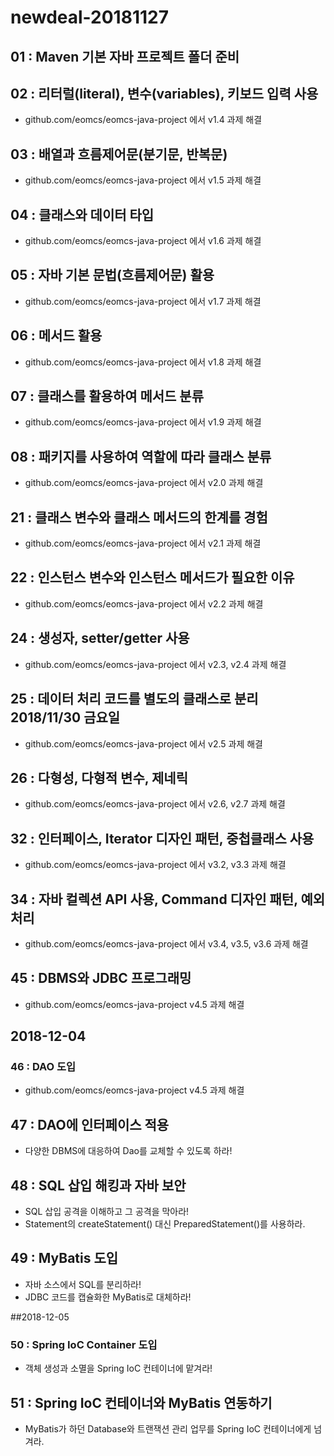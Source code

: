 # newdeal-20181127

## 01 : Maven 기본 자바 프로젝트 폴더 준비

## 02 : 리터럴(literal), 변수(variables), 키보드 입력 사용

- github.com/eomcs/eomcs-java-project 에서 v1.4 과제 해결

## 03 : 배열과 흐름제어문(분기문, 반복문)

- github.com/eomcs/eomcs-java-project 에서 v1.5 과제 해결

## 04 : 클래스와 데이터 타입

- github.com/eomcs/eomcs-java-project 에서 v1.6 과제 해결

## 05 : 자바 기본 문법(흐름제어문) 활용

- github.com/eomcs/eomcs-java-project 에서 v1.7 과제 해결

## 06 : 메서드 활용

- github.com/eomcs/eomcs-java-project 에서 v1.8 과제 해결

## 07 : 클래스를 활용하여 메서드 분류

- github.com/eomcs/eomcs-java-project 에서 v1.9 과제 해결

## 08 : 패키지를 사용하여 역할에 따라 클래스 분류

- github.com/eomcs/eomcs-java-project 에서 v2.0 과제 해결

## 21 : 클래스 변수와 클래스 메서드의 한계를 경험

- github.com/eomcs/eomcs-java-project 에서 v2.1 과제 해결

## 22 : 인스턴스 변수와 인스턴스 메서드가 필요한 이유

- github.com/eomcs/eomcs-java-project 에서 v2.2 과제 해결

## 24 : 생성자, setter/getter 사용

- github.com/eomcs/eomcs-java-project 에서 v2.3, v2.4 과제 해결

## 25 : 데이터 처리 코드를 별도의 클래스로 분리         2018/11/30 금요일 

- github.com/eomcs/eomcs-java-project 에서 v2.5 과제 해결

## 26 : 다형성, 다형적 변수, 제네릭

- github.com/eomcs/eomcs-java-project 에서 v2.6, v2.7 과제 해결

## 32 : 인터페이스, Iterator 디자인 패턴, 중첩클래스 사용 

- github.com/eomcs/eomcs-java-project 에서 v3.2, v3.3 과제 해결


## 34 : 자바 컬렉션 API 사용, Command 디자인 패턴, 예외처리

- github.com/eomcs/eomcs-java-project 에서 v3.4, v3.5, v3.6 과제 해결


## 45 : DBMS와 JDBC 프로그래밍

- github.com/eomcs/eomcs-java-project v4.5 과제 해결

## 2018-12-04
### 46 : DAO 도입

- github.com/eomcs/eomcs-java-project v4.5 과제 해결

## 47 : DAO에 인터페이스 적용
- 다양한 DBMS에 대응하여 Dao를 교체할 수 있도록 하라!

## 48 : SQL 삽입 해킹과 자바 보안
- SQL 삽입 공격을 이해하고 그 공격을 막아라!
- Statement의 createStatement() 대신 PreparedStatement()를 사용하라.

## 49 : MyBatis 도입

- 자바 소스에서 SQL를 분리하라!
- JDBC 코드를 캡슐화한 MyBatis로 대체하라! 

##2018-12-05
### 50 : Spring IoC Container 도입

- 객체 생성과 소멸을 Spring IoC 컨테이너에 맡겨라!

## 51 : Spring IoC 컨테이너와 MyBatis 연동하기

- MyBatis가 하던 Database와 트랜잭션 관리 업무를 Spring IoC 
컨테이너에게 넘겨라. 

